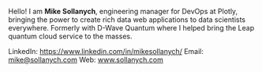 Hello! I am **Mike Sollanych**, engineering manager for DevOps at Plotly, bringing the power to create rich data web applications to data scientists everywhere.
Formerly with D-Wave Quantum where I helped bring the Leap quantum cloud service to the masses.

LinkedIn: https://www.linkedin.com/in/mikesollanych/
Email: mike@sollanych.com
Web: www.sollanych.com
